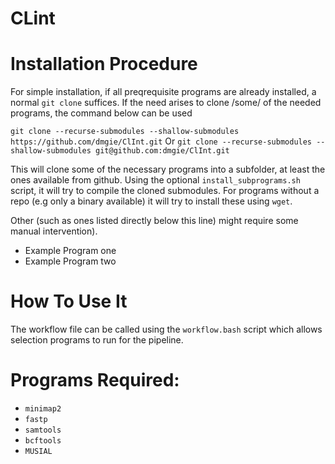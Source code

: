 # CLint


# Installation Procedure

For simple installation, if all preqrequisite programs are already installed, a normal `git clone` suffices. If the need arises to clone /some/ of the needed programs, the command below can be used

`git clone --recurse-submodules --shallow-submodules https://github.com/dmgie/ClInt.git`
Or
`git clone --recurse-submodules --shallow-submodules git@github.com:dmgie/ClInt.git`

This will clone some of the necessary programs into a subfolder, at least the ones available from github. Using the optional `install_subprograms.sh` script, it will try to compile the cloned submodules. For programs without a repo (e.g only a binary available) it will try to install these using `wget`. 

Other (such as ones listed directly below this line) might require some manual intervention).
- Example Program one
- Example Program two

# How To Use It

The workflow file can be called using the `workflow.bash` script which allows selection programs to run for the pipeline. 

<Example Image>

# Programs Required:
- `minimap2`
- `fastp`
- `samtools`
- `bcftools`
- `MUSIAL`
